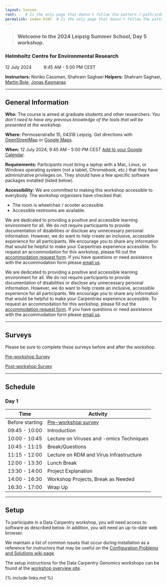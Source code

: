 ```yaml
---
layout: lesson
root: .  # Is the only page that doesn't follow the pattern /:path/index.html
permalink: index.html  # Is the only page that doesn't follow the pattern /:path/index.html
---
```



> ### Welcome to the **2024 Leipzig Summer School, Day 5** workshop.
### Helmholtz Centre for Environmental Research
12 July 2024  &nbsp;&nbsp;&nbsp;&nbsp;&nbsp;&nbsp;&nbsp;&nbsp; 9:45 AM - 5:00 PM CEST

**Instructors:** Noriko Cassman, Shahram Saghaei
**Helpers:** Shahram Saghaei, [Martin Bole](mailto:martin.bole@ufz.de), [Jonas Kasmanas](mailto:jonas.kasmanas@ufz.de)

---

## General Information

**Who:** The course is aimed at graduate students and other researchers. *You don't need to have any previous knowledge of the tools that will be presented at the workshop.*

**Where:** Permoserstraße 15, 04318 Leipzig. Get directions with [OpenStreetMap](https://www.openstreetmap.org/) or [Google Maps](https://maps.google.com).

**When:** 12 July 2024; 9:45 AM - 5:00 PM CEST [Add to your Google Calendar](https://calendar.google.com/).

**Requirements:** Participants must bring a laptop with a Mac, Linux, or Windows operating system (not a tablet, Chromebook, etc.) that they have administrative privileges on. They should have a few specific software packages installed (listed below).

**Accessibility:** We are committed to making this workshop accessible to everybody. The workshop organizers have checked that:
- The room is wheelchair / scooter accessible.
- Accessible restrooms are available.

We are dedicated to providing a positive and accessible learning environment for all. We do not require participants to provide documentation of disabilities or disclose any unnecessary personal information. However, we do want to help create an inclusive, accessible experience for all participants. We encourage you to share any information that would be helpful to make your Carpentries experience accessible. To request an accommodation for this workshop, please fill out the [accommodation request form](https://example.com). If you have questions or need assistance with the accommodation form please [email us](mailto:email@example.com).

We are dedicated to providing a positive and accessible learning environment for all. We do not require participants to provide documentation of disabilities or disclose any unnecessary personal information. However, we do want to help create an inclusive, accessible experience for all participants. We encourage you to share any information that would be helpful to make your Carpentries experience accessible. To request an accommodation for this workshop, please fill out the [accommodation request form](https://example.com). If you have questions or need assistance with the accommodation form please [email us](mailto:email@example.com).

---

## Surveys

Please be sure to complete these surveys before and after the workshop.

[Pre-workshop Survey](https://example.com/pre-survey)

[Post-workshop Survey](https://example.com/post-survey)

---

## Schedule

### Day 1

| Time            | Activity                                    |
|-----------------|---------------------------------------------|
| Before starting | [Pre-workshop survey](https://example.com)  |
| 09:45 - 10:00   | Introduction                                |
| 10:00 - 10:45   | Lecture on Viruses and -omics Techniques    |
| 10:45 - 11:15   | Break/Questions                             |
| 11:15 - 12:00   | Lecture on RDM and Virus Infrastructure     |
| 12:00 - 13:30   | Lunch Break                                 |
| 13:30 - 14:00   | Project Explanation                         |
| 14:00 - 16:30   | Workshop Projects, Break as Needed          |
| 16:30 - 17:00   | Wrap Up                                     |

---

## Setup

To participate in a Data Carpentry workshop, you will need access to software as described below. In addition, you will need an up-to-date web browser.

We maintain a list of common issues that occur during installation as a reference for instructors that may be useful on the [Configuration Problems and Solutions wiki page](https://example.com/wiki).

The setup instructions for the Data Carpentry Genomics workshops can be found at the [workshop overview site](https://example.com/overview).

{% include links.md %}
